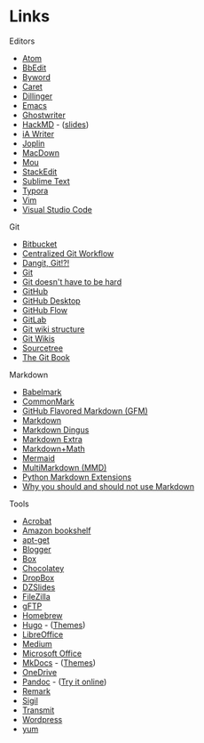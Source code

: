 # Links

Editors

- [Atom](https://atom.io/)
- [BbEdit](https://www.barebones.com/products/bbedit/bb)
- [Byword](https://bywordapp.com/) 
- [Caret](https://caret.io/)
- [Dillinger](https://dillinger.io/) 
- [Emacs](https://www.gnu.org/software/emacs/)
- [Ghostwriter](https://wereturtle.github.io/ghostwriter/)
- [HackMD](https://hackmd.io/) - ([slides](https://hackmd.io/c/tutorials/%2Fs%2Fhow-to-create-slide-deck))
- [iA Writer](https://ia.net/writer)
- [Joplin](https://joplinapp.org/)
- [MacDown](https://macdown.uranusjr.com/)
- [Mou](http://25.io/mou/)
- [StackEdit](https://stackedit.io/)
- [Sublime Text](https://www.sublimetext.com/) 
- [Typora](https://typora.io/)
- [Vim](https://www.vim.org/)
- [Visual Studio Code](https://code.visualstudio.com/)

Git

- [Bitbucket](https://bitbucket.org)
- [Centralized Git Workflow](../recipes/recipes-centralized-workflow/)
- [Dangit, Git!?!](https://dangitgit.com/)
- [Git](https://git-scm.com)
- [Git doesn't have to be hard](https://levelup.gitconnected.com/git-doesnt-have-to-be-hard-e1e115be6668)
- [GitHub](https://bitbucket.org/)
- [GitHub Desktop](https://desktop.github.com/)
- [GitHub Flow](https://scottchacon.com/2011/08/31/github-flow.html)
- [GitLab](https://about.gitlab.com/)
- [Git wiki structure](../../tools/tools-publishing#git-wiki-structure)
- [Git Wikis](https://docs.gitlab.com/ee/user/project/wiki/)
- [Sourcetree](https://www.sourcetreeapp.com/)
- [The Git Book](https://git-scm.com/book/en/v2)

Markdown

- [Babelmark](https://babelmark.github.io/) 
- [CommonMark](https://commonmark.org/)
- [GitHub Flavored Markdown (GFM)](https://github.github.com/gfm/)
- [Markdown](https://www.markdownguide.org/basic-syntax/) 
- [Markdown Dingus](https://daringfireball.net/projects/markdown/dingus) 
- [Markdown Extra](https://michelf.ca/projects/php-markdown/extra/)
- [Markdown+Math](https://marketplace.visualstudio.com/items?itemName=goessner.mdmath)
- [Mermaid](https://mermaid-js.github.io/mermaid/#/)
- [MultiMarkdown (MMD)](https://fletcherpenney.net/multimarkdown/)
- [Python Markdown Extensions](https://python-markdown.github.io/extensions/)
- [Why you should and should not use Markdown](https://www.youtube.com/watch?v=Z2ZXL_TdINA)

Tools

- [Acrobat](https://get.adobe.com/reader/)
- [Amazon bookshelf](https://kdp.amazon.com/en_US/bookshelf)
- [apt-get](https://help.ubuntu.com/community/AptGet/Howto)
- [Blogger](https://www.blogger.com/)
- [Box](https://www.box.com)
- [Chocolatey](https://chocolatey.org/)
- [DropBox](https://www.dropbox.com/)
- [DZSlides](http://paulrouget.com/dzslides/)
- [FileZilla](https://filezilla-project.org/)
- [gFTP](https://en.wikipedia.org/wiki/GFTP)
- [Homebrew](https://brew.sh/)
- [Hugo](https://gohugo.io/) - ([Themes](https://themes.gohugo.io/))
- [LibreOffice](https://www.libreoffice.org/)
- [Medium](https://medium.com/)
- [Microsoft Office](https://www.office.com/)
- [MkDocs](https://www.mkdocs.org/) - ([Themes](https://github.com/mkdocs/mkdocs/wiki/MkDocs-Themes))
- [OneDrive](https://onedrive.live.com)
- [Pandoc](https://pandoc.org/) - ([Try it online](https://pandoc.org/try/))
- [Remark](https://remarkjs.com/#1)
- [Sigil](https://sigil-ebook.com/) 
- [Transmit](https://panic.com/transmit/)
- [Wordpress](https://wordpress.com/)
- [yum](http://yum.baseurl.org/)



 









 










